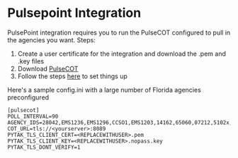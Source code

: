 # Pulsepoint Integration
PulsePoint integration requires you to run the PulseCOT configured to pull in the agencies you want. Steps:
1) Create a user certificate for the integration and download the .pem and .key files
2) Download [PulseCOT](https://github.com/snstac/pulsecot)
3) Follow the steps [here](https://github.com/snstac/pulsecot/issues/7) to set things up

Here's a sample config.ini with a large number of Florida agencies preconfigured
```
[pulsecot]
POLL_INTERVAL=90
AGENCY_IDS=28042,EMS1236,EMS1296,CCSO1,EMS1203,14162,65060,07212,5102x,16072,17022,X4015
COT_URL=tls://<yourserver>:8089
PYTAK_TLS_CLIENT_CERT=<REPLACEWITHUSER>.pem
PYTAK_TLS_CLIENT_KEY=<REPLACEWITHUSER>.nopass.key
PYTAK_TLS_DONT_VERIFY=1
```
